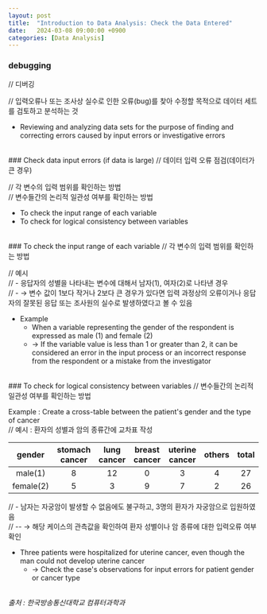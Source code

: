 ```yaml
---
layout: post
title:  "Introduction to Data Analysis: Check the Data Entered"
date:   2024-03-08 09:00:00 +0900
categories: [Data Analysis]
---
```


### debugging   
// 디버깅   
   
// 입력오류나 또는 조사상 실수로 인한 오류(bug)를 찾아 수정할 목적으로 데이터 세트를 검토하고 분석하는 것   
- Reviewing and analyzing data sets for the purpose of finding and correcting errors caused by input errors or investigative errors   
   
<br />
### Check data input errors (if data is large)   
// 데이터 입력 오류 점검(데이터가 큰 경우)   
   
// 각 변수의 입력 범위를 확인하는 방법   
// 변수들간의 논리적 일관성 여부를 확인하는 방법   
- To check the input range of each variable   
- To check for logical consistency between variables   
   
<br />
### To check the input range of each variable   
// 각 변수의 입력 범위를 확인하는 방법   
   
// 예시   
// - 응답자의 성별을 나타내는 변수에 대해서 남자(1), 여자(2)로 나타낸 경우   
// - → 변수 값이 1보다 작거나 2보다 큰 경우가 있다면 입력 과정상의 오류이거나 응답자의 잘못된 응답 또는 조사원의 실수로 발생하였다고 볼 수 있음   
- Example   
  - When a variable representing the gender of the respondent is expressed as male (1) and female (2)   
  - → If the variable value is less than 1 or greater than 2, it can be considered an error in the input process or an incorrect response from the respondent or a mistake from the investigator   
   
<br />
### To check for logical consistency between variables   
// 변수들간의 논리적 일관성 여부를 확인하는 방법   
   
Example : Create a cross-table between the patient's gender and the type of cancer   
// 예시 : 환자의 성별과 암의 종류간에 교차표 작성   
   
|gender|stomach cancer|lung cancer|breast cancer|uterine cancer|others|total|
|:---:|:---:|:---:|:---:|:---:|:---:|:---:|
|male(1)|8|12|0|3|4|27|
|female(2)|5|3|9|7|2|26|
   
// - 남자는 자궁암이 발생할 수 없음에도 불구하고, 3명의 환자가 자궁암으로 입원하였음   
// -- → 해당 케이스의 관측값을 확인하여 환자 성별이나 암 종류에 대한 입력오류 여부 확인   
  - Three patients were hospitalized for uterine cancer, even though the man could not develop uterine cancer   
    - → Check the case's observations for input errors for patient gender or cancer type   
   
<br />
<cite>출처 : 한국방송통신대학교 컴퓨터과학과</cite>
